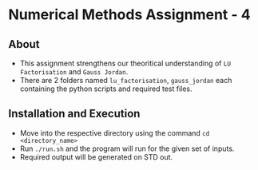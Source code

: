 # Numerical Methods Assignment - 4
## About
* This assignment strengthens our theoritical understanding of `LU Factorisation` and `Gauss Jordan`.
* There are 2 folders named `lu_factorisation`, `gauss_jordan` each containing the python scripts and required test files.

## Installation and Execution
* Move into the respective directory using the command `cd <directory_name>`
* Run `./run.sh` and the program will run for the given set of inputs.
* Required output will be generated on STD out.